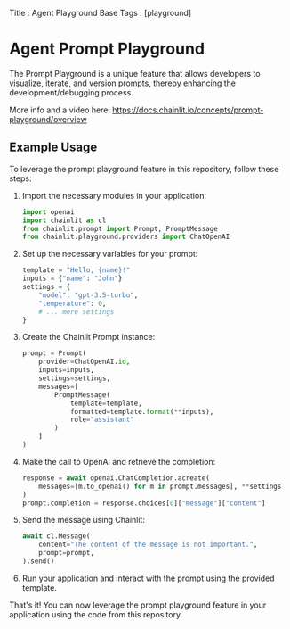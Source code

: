 Title : Agent Playground Base
Tags : [playground]

# Agent Prompt Playground
The Prompt Playground is a unique feature that allows developers to visualize, iterate, and version prompts, thereby enhancing the development/debugging process.

More info and a video here: https://docs.chainlit.io/concepts/prompt-playground/overview

## Example Usage

To leverage the prompt playground feature in this repository, follow these steps:

1. Import the necessary modules in your application:

   ```python
   import openai
   import chainlit as cl
   from chainlit.prompt import Prompt, PromptMessage
   from chainlit.playground.providers import ChatOpenAI
   ```

2. Set up the necessary variables for your prompt:

   ```python
   template = "Hello, {name}!"
   inputs = {"name": "John"}
   settings = {
       "model": "gpt-3.5-turbo",
       "temperature": 0,
       # ... more settings
   }
   ```

3. Create the Chainlit Prompt instance:

   ```python
   prompt = Prompt(
       provider=ChatOpenAI.id,
       inputs=inputs,
       settings=settings,
       messages=[
           PromptMessage(
               template=template,
               formatted=template.format(**inputs),
               role="assistant"
           )
       ]
   )
   ```

4. Make the call to OpenAI and retrieve the completion:

   ```python
   response = await openai.ChatCompletion.acreate(
       messages=[m.to_openai() for m in prompt.messages], **settings
   )
   prompt.completion = response.choices[0]["message"]["content"]
   ```

5. Send the message using Chainlit:

   ```python
   await cl.Message(
       content="The content of the message is not important.",
       prompt=prompt,
   ).send()
   ```

6. Run your application and interact with the prompt using the provided template.

That's it! You can now leverage the prompt playground feature in your application using the code from this repository.
